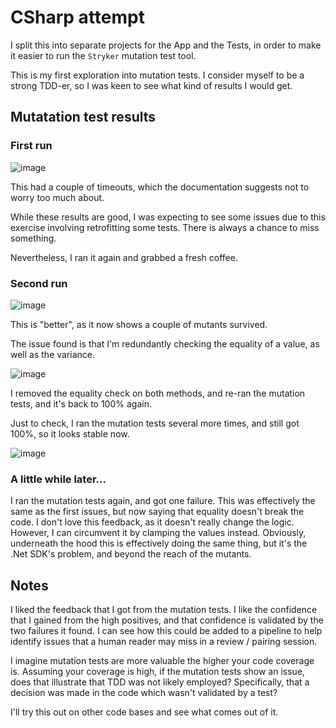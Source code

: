 # CSharp attempt

I split this into separate projects for the App and the Tests, in order to make it easier to run the `Stryker` mutation test tool.

This is my first exploration into mutation tests. I consider myself to be a strong TDD-er, so I was keen to see what kind of results I would get. 

## Mutatation test results

### First run

![image](https://github.com/ChrisJTaylor/GildedRose-Refactoring-Kata/assets/2196813/12f0f10d-1c99-44f5-acf3-46b6a76c73ce)

This had a couple of timeouts, which the documentation suggests not to worry too much about.

While these results are good, I was expecting to see some issues due to this exercise involving retrofitting some tests. There is always a chance to miss something.

Nevertheless, I ran it again and grabbed a fresh coffee.

### Second run

![image](https://github.com/ChrisJTaylor/GildedRose-Refactoring-Kata/assets/2196813/f6c0e7ce-f020-4e4c-8d1b-b8c8adc7d631)

This is "better", as it now shows a couple of mutants survived.

The issue found is that I'm redundantly checking the equality of a value, as well as the variance.

![image](https://github.com/ChrisJTaylor/GildedRose-Refactoring-Kata/assets/2196813/938a666b-0050-40fe-bf54-88ad72b52f85)

I removed the equality check on both methods, and re-ran the mutation tests, and it's back to 100% again.

Just to check, I ran the mutation tests several more times, and still got 100%, so it looks stable now.

![image](https://github.com/ChrisJTaylor/GildedRose-Refactoring-Kata/assets/2196813/4de87cfb-e773-46ff-ad17-ccdcc60ac438)

### A little while later...

I ran the mutation tests again, and got one failure. This was effectively the same as the first issues, 
but now saying that equality doesn't break the code. I don't love this feedback, as it doesn't really change
the logic. However, I can circumvent it by clamping the values instead. Obviously, underneath the hood this is
effectively doing the same thing, but it's the .Net SDK's problem, and beyond the reach of the mutants.

## Notes

I liked the feedback that I got from the mutation tests. I like the confidence that I gained from the high positives, 
and that confidence is validated by the two failures it found. I can see how this could be added to a pipeline to help
identify issues that a human reader may miss in a review / pairing session.

I imagine mutation tests are more valuable the higher your code coverage is. Assuming your coverage is high, 
if the mutation tests show an issue, does that illustrate that TDD was not likely employed? 
Specifically, that a decision was made in the code which wasn't validated by a test?

I'll try this out on other code bases and see what comes out of it.
